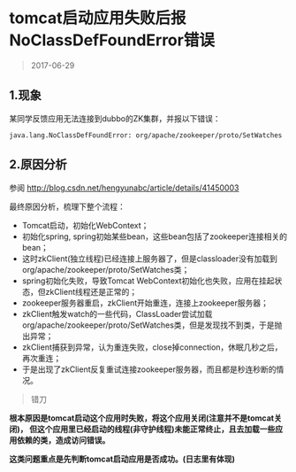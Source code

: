

tomcat启动应用失败后报NoClassDefFoundError错误
====================================
> 2017-06-29


## 1.现象
某同学反馈应用无法连接到dubbo的ZK集群，并报以下错误：
```
java.lang.NoClassDefFoundError: org/apache/zookeeper/proto/SetWatches
```

## 2.原因分析
参阅 http://blog.csdn.net/hengyunabc/article/details/41450003

最终原因分析，梳理下整个流程：
- Tomcat启动，初始化WebContext；
- 初始化spring, spring初始某些bean，这些bean包括了zookeeper连接相关的bean；
- 这时zkClient(独立线程)已经连接上服务器了，但是classloader没有加载到org/apache/zookeeper/proto/SetWatches类；
- spring初始化失败，导致Tomcat WebContext初始化也失败，应用在挂起状态，但zkClient线程还是正常的；
- zookeeper服务器重启，zkClient开始重连，连接上zookeeper服务器；
- zkClient触发watch的一些代码，ClassLoader尝试加载org/apache/zookeeper/proto/SetWatches类，但是发现找不到类，于是抛出异常；
- zkClient捕获到异常，认为重连失败，close掉connection，休眠几秒之后，再次重连；
- 于是出现了zkClient反复重试连接zookeeper服务器，而且都是秒连秒断的情况。


> 错刀

**根本原因是tomcat启动这个应用时失败，将这个应用关闭(注意并不是tomcat关闭)，
但这个应用里已经启动的线程(非守护线程)未能正常终止，且去加载一些应用依赖的类，造成访问错误。**

**这类问题重点是先判断tomcat启动应用是否成功。(日志里有体现)**

